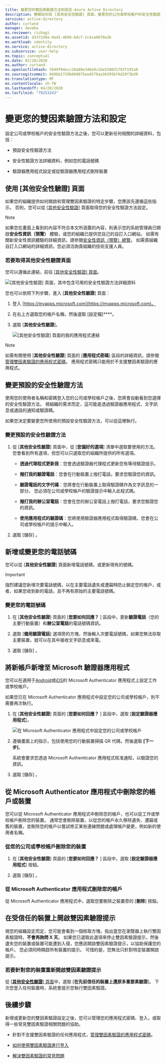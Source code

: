```yaml
---
title: 變更您的雙因素驗證方法和設定-Azure Active Directory
description: 瞭解如何從 [其他安全性驗證] 頁面，變更您的公司或學校帳戶的安全性驗證方法和設定。
services: active-directory
author: curtand
manager: daveba
ms.reviewer: richagi
ms.assetid: d3372d9a-9ad1-4609-bdcf-2c4ca9679a3b
ms.workload: identity
ms.service: active-directory
ms.subservice: user-help
ms.topic: conceptual
ms.date: 02/20/2020
ms.author: curtand
ms.openlocfilehash: 5949f04ecc28a88e340a9c2de530031793f193a0
ms.sourcegitcommit: 849bb1729b89d075eed579aa36395bf4d29f3bd9
ms.translationtype: MT
ms.contentlocale: zh-TW
ms.lasthandoff: 04/28/2020
ms.locfileid: "79253243"
---
```

# <a name="change-your-two-factor-verification-method-and-settings"></a>變更您的雙因素驗證方法和設定

設定公司或學校帳戶的安全性驗證方法之後，您可以更新任何相關的詳細資料，包括：

- 預設安全性驗證方法

- 安全性驗證方法詳細資料，例如您的電話號碼

- 驗證器應用程式設定或從驗證器應用程式刪除裝置

## <a name="using-the-additional-security-verification-page"></a>使用 [其他安全性驗證] 頁面

如果您的組織提供如何開啟和管理雙因素驗證的特定步驟，您應該先遵循這些指示。 否則，您可以從 [[其他安全性驗證](https://docs.microsoft.com/azure/active-directory/user-help/multi-factor-authentication-end-user-first-time)] 頁面取得您的安全性驗證方法設定。

>[!Note]
>如果您在畫面上看到的內容不符合本文所涵蓋的內容，則表示您的系統管理員已開啟**安全性資訊（預覽）** 體驗，或您的組織已提供您自己的自訂入口網站。 如需有關新安全性資訊體驗的詳細資訊，請參閱[安全性資訊（預覽）總覽](user-help-security-info-overview.md)。 如需貴組織自訂入口網站的詳細資訊，您必須洽詢貴組織的技術支援人員。

### <a name="to-get-to-the-additional-security-verification-page"></a>若要取得其他安全性驗證頁面

您可以遵循此連結，前往 [[其他安全性驗證] 頁面](https://account.activedirectory.windowsazure.com/proofup.aspx?proofup=1)。

![[其他安全性驗證] 頁面，其中包含可用的安全性驗證方法詳細資料](./media/multi-factor-authentication-end-user-manage-settings/mfa-security-verification-page.png)

您也可以依照下列步驟，進入 [**其他安全性驗證**] 頁面：

1. 登入 [https://myapps.microsoft.com](https://myapps.microsoft.com)。

1. 在右上方選取您的帳戶名稱，然後選取 [設定檔]****。

1. 選取 [**其他安全性驗證**]。  

    ![[其他安全性驗證] 頁面的我的應用程式連結](./media/multi-factor-authentication-end-user-manage-settings/mfa-myapps-link.png)

>[!Note]
>如需有關使用 [**其他安全性驗證**] 頁面的 [**應用程式密碼**] 區段的詳細資訊，請參閱[管理雙因素驗證的應用程式密碼](multi-factor-authentication-end-user-app-passwords.md)。 應用程式密碼只能用於不支援雙因素驗證的應用程式。

## <a name="change-your-default-security-verification-method"></a>變更預設的安全性驗證方法

使用您的使用者名稱和密碼登入您的公司或學校帳戶之後，您將會自動看到您選擇的安全性驗證方法。 視組織的需求而定，這可能是透過驗證器應用程式、文字訊息或通話的通知或驗證碼。

如果您決定要變更您所使用的預設安全性驗證方法，可以從這裡執行。

### <a name="to-change-your-default-security-verification-method"></a>變更預設的安全性驗證方法

1. 從 [**其他安全性驗證**] 頁面中，從 [**您偏好的選項**] 清單中選取要使用的方法。 您會看到所有選項，但您可以只選取您的組織所提供的所有選項。

    - **透過代理程式更新我**：您會透過驗證器代理程式更新您有等待驗證提示。

    - **撥打我的驗證電話**：您會在行動裝置上撥打電話，要求您驗證您的資訊。

    - **驗證電話的文字代碼**：您將會在行動裝置上取得驗證碼作為文字訊息的一部分。 您必須在公司或學校帳戶的驗證提示中輸入此程式碼。

    - **撥打我的辦公室電話**：您會在您的辦公室電話上撥打電話，要求您驗證您的資訊。

    - **使用應用程式的驗證碼**：您將使用驗證器應用程式取得驗證碼，您會在公司或學校帳戶的提示中輸入。

2. 選取 [儲存]  。

## <a name="add-or-change-your-phone-number"></a>新增或變更您的電話號碼

您可以從 [**其他安全性驗證**] 頁面新增電話號碼，或更新現有的號碼。

>[!Important]
>強烈建議您新增次要電話號碼，以在主要電話遺失或遭竊時防止鎖定您的帳戶，或者，如果您收到新的電話，且不再有原始的主要電話號碼。

### <a name="to-change-your-phone-numbers"></a>變更您的電話號碼

1. 在 [**其他安全性驗證**] 頁面的 [**您要如何回應？** ] 區段中，更新**驗證電話**（您的主要行動裝置）和**辦公室電話**的電話號碼資訊。

1. 選取 [**備用驗證電話**] 選項旁的方塊，然後輸入次要電話號碼，如果您無法存取主要裝置，就可以在其中接收文字訊息或來電。

1. 選取 [儲存]  。

## <a name="add-a-new-account-to-the-microsoft-authenticator-app"></a>將新帳戶新增至 Microsoft 驗證器應用程式

您可以在適用于[Android](https://play.google.com/store/apps/details?id=com.azure.authenticator)或[iOS](https://apps.apple.com/app/microsoft-authenticator/id983156458)的 Microsoft Authenticator 應用程式上設定工作或學校帳戶。

如果您已在 Microsoft Authenticator 應用程式中設定您的公司或學校帳戶，則不需要再次執行。

1. 在 [**其他安全性驗證**] 頁面的 [**您要如何回應？** ] 區段中，選取 [**設定驗證器應用程式**]。

    ![在 Microsoft Authenticator 應用程式中設定您的公司或學校帳戶](./media/multi-factor-authentication-end-user-manage-settings/mfa-security-verification-page-auth-app.png)

1. 遵循畫面上的指示，包括使用您的行動裝置掃描 QR 代碼，然後選取 **[下一步]**。

    系統會要求您透過 Microsoft Authenticator 應用程式核准通知，以驗證您的資訊。

1. 選取 [儲存]  。

## <a name="delete-your-account-or-device-from-the-microsoft-authenticator-app"></a>從 Microsoft Authenticator 應用程式中刪除您的帳戶或裝置

您可以從 Microsoft Authenticator 應用程式中刪除您的帳戶，也可以從工作或學校帳戶刪除您的裝置。 通常您會刪除裝置，以從您的帳戶永久移除遺失、遭竊或舊的裝置，並刪除您的帳戶以嘗試修正某些連線問題或處理帳戶變更，例如新的使用者名稱。

### <a name="to-delete-your-device-from-your-work-or-school-account"></a>從您的公司或學校帳戶刪除您的裝置

1. 在 [**其他安全性驗證**] 頁面的 [**您要如何回應？** ] 區段中，選取 [**設定驗證器應用程式**] 按鈕。

1. 選取 [儲存]  。

### <a name="to-delete-your-account-from-the-microsoft-authenticator-app"></a>從 Microsoft Authenticator 應用程式刪除您的帳戶

從 Microsoft Authenticator 應用程式中，選取您要刪除之裝置旁的 [**刪除**] 按鈕。

## <a name="turn-on-two-factor-verification-prompts-on-a-trusted-device"></a>在受信任的裝置上開啟雙因素驗證提示

視您的組織設定而定，您可能會看到一個核取方塊，指出當您在瀏覽器上執行雙因素驗證時，**不會再詢問 X 天**。 如果您已選取此選項來停止雙因素驗證提示，然後遺失您的裝置或裝置可能遭到入侵，您應該開啟雙因素驗證提示，以協助保護您的帳戶。 您必須同時開啟所有裝置的提示。 可惜的是，您無法只針對特定裝置開啟提示。

### <a name="to-turn-two-factor-verification-prompts-back-on-for-your-devices"></a>若要針對您的裝置重新開啟雙因素驗證提示

從 [ [**其他安全性驗證**] 頁面](#to-get-to-the-additional-security-verification-page)中，選取 [**在先前信任的裝置上還原多重要素驗證**]。 下次您登入任何裝置時，系統會提示您執行雙因素驗證。

## <a name="next-steps"></a>後續步驟

新增或更新您的雙因素驗證設定之後，您可以管理您的應用程式密碼、登入，或取得一些常見雙因素驗證相關問題的協助。

- 針對不支援雙因素驗證的任何應用程式，[管理雙因素驗證的應用程式密碼](multi-factor-authentication-end-user-app-passwords.md)。

- [如何使用雙因素驗證進行登入](multi-factor-authentication-end-user-signin.md)

- [解決雙因素驗證的常見問題](multi-factor-authentication-end-user-troubleshoot.md)

